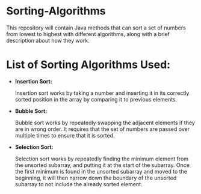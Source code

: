# Sorting-Algorithms
This repository will contain Java methods that can sort a set of numbers from lowest to highest with different algorithms, along with a brief description about how they work.

<h1>List of Sorting Algorithms Used:</h1>
<ul>
  	<li><b>Insertion Sort: </b> 
  		<p>Insertion sort works by taking a number and inserting it in its correctly sorted position in the array by comparing it to previous elements. </p>
  	</li>
	<li><b>Bubble Sort: </b> 
  		<p>Bubble sort works by repeatedly swapping the adjacent elements if they are in wrong order. It requires that the set of numbers are passed over multiple times to ensure that it is sorted. </p>
  	</li>
  	<li><b>Selection Sort: </b> 
  		<p>Selection sort works by repeatedly finding the minimum element from the unsorted subarray, and putting it at the start of the subarray. Once the first minimum is found in the unsorted subarray and moved to the beginning, it will then narrow down the boundary of the unsorted subarray to not include the already sorted element. </p>
  	</li>
  
</ul>

